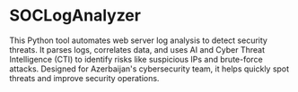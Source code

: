 # SOCLogAnalyzer
This Python tool automates web server log analysis to detect security threats. It parses logs, correlates data, and uses AI and Cyber Threat Intelligence (CTI) to identify risks like suspicious IPs and brute-force attacks. Designed for Azerbaijan's cybersecurity team, it helps quickly spot threats and improve security operations.
